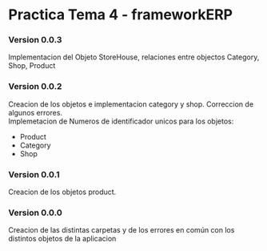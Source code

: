 # Practica Tema 4 - frameworkERP   
  
### Version 0.0.3  
Implementacion del Objeto StoreHouse, relaciones entre objectos Category, Shop, Product  
### Version 0.0.2  
Creacion de los objetos e implementacion category y shop. Correccion de algunos errores.  
Implemetacion de Numeros de identificador unicos para los objetos:  
* Product  
* Category  
* Shop  
### Version 0.0.1
Creacion de los objetos product.
### Version 0.0.0  
Creacion de las distintas carpetas y de los errores en común con los distintos objetos de la aplicacion  

